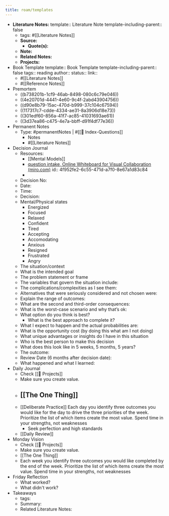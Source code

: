 ```yaml
---
title: roam/templates
---
```


- **Literature Notes:** 
  template:: Literature Note
  template-including-parent:: false
	- tags: #[[Literature Notes]]
	- **Source:**
		- **Quote(s):**
	- **Note:**
	- **Related Notes:**
	- **Projects:**
- Book Template
  template:: Book Template
  template-including-parent:: false
  tags:: reading
  author:: 
  status:: 
  link::
	- #[[Literature Notes]]
	- #[[Reference Notes]]
- Premortem
	- ((b738201b-1cf9-46ab-8498-080c6c79e046))
	- ((4e20701d-4441-4e60-9c4f-2abd43904756))
	- ((d90e8b79-15ac-470d-b999-37c104c67594))
	- ((117317c7-cdde-4334-ae31-8a3906d18e73))
	- ((301edf60-856a-41f7-ac85-41031693ae61))
	- ((3d37ea86-c475-4e7a-bbff-d91f4df77e36))
- Permanent Notes
	- Type: #permanentNotes | #[[🤔 Index-Questions]]
		- Notes
		- #[[Literature Notes]]
- Decision Journal
	- Resources:
		- [[Mental Models]]
		- [question intake, Online Whiteboard for Visual Collaboration (miro.com)](https://miro.com/app/board/o9J_lV0xg9E=/)
		  id:: 4f952fe2-6c55-471d-a7f0-8e67a1d83c84
		-
	- Decision No:
	- Date:
	- Time:
	- Decision:
	- Mental/Physical states
		- Energized
		- Focused
		- Relaxed
		- Confident
		- Tired
		- Accepting
		- Accomodating
		- Anxious
		- Resigned
		- Frustrated
		- Angry
	- The situation/context
	- What is the intended goal
	- The problem statement or frame
	- The variables that govern the situation include:
	- The complications/complexities as I see them:
	- Alternatives that were seriously considered and not chosen were:
	- Explain the range of outcomes:
	- What are the second and third-order consequences:
	- What is the worst-case scenario and why that’s ok:
	- What option do you think is best?
		- What is the best approach to complete it?
	- What I expect to happen and the actual probabilities are:
	- What is the opportunity cost (by doing this what am I not doing)
	- What unique advantages or insights do I have in this situation
	- Who is the best person to make this decision
	- What does this look like in 5 weeks, 5 months, 5 years?
	- The outcome:
	- Review Date (6 months after decision date):
	- What happened and what I learned:
- Daily Journal
	- Check [[🚧 Projects]]
	- Make sure you create value.
	- [[The One Thing]]
		-
	- [[Deliberate Practice]] Each day you identify three outcomes you would like for the day to drive the three priorities of the week. Prioritize the list of which items create the most value. Spend time in your strengths, not weaknesses
		- Seek perfection and high standards
	- [[Daily Review]]
- Monday Vision
	- Check [[🚧 Projects]]
	- Make sure you create value.
	- [[The One Thing]]
	- Each week you identify three outcomes you would like completed by the end of the week. Prioritize the list of which items create the most value. Spend time in your strengths, not weaknesses
- Friday Reflection
	- What worked?
	- What didn't work?
- Takeaways
	- tags:
	- Summary:
	- Related Literature Notes: